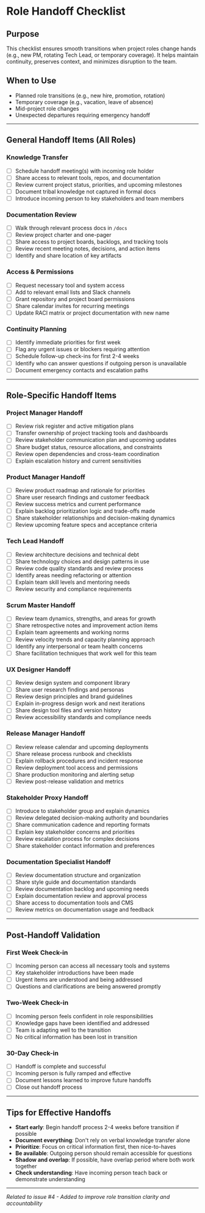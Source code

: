# Role Handoff Checklist

## Purpose
This checklist ensures smooth transitions when project roles change hands (e.g., new PM, rotating Tech Lead, or temporary coverage). It helps maintain continuity, preserves context, and minimizes disruption to the team.

## When to Use
- Planned role transitions (e.g., new hire, promotion, rotation)
- Temporary coverage (e.g., vacation, leave of absence)
- Mid-project role changes
- Unexpected departures requiring emergency handoff

---

## General Handoff Items (All Roles)

### Knowledge Transfer
- [ ] Schedule handoff meeting(s) with incoming role holder
- [ ] Share access to relevant tools, repos, and documentation
- [ ] Review current project status, priorities, and upcoming milestones
- [ ] Document tribal knowledge not captured in formal docs
- [ ] Introduce incoming person to key stakeholders and team members

### Documentation Review
- [ ] Walk through relevant process docs in `/docs`
- [ ] Review project charter and one-pager
- [ ] Share access to project boards, backlogs, and tracking tools
- [ ] Review recent meeting notes, decisions, and action items
- [ ] Identify and share location of key artifacts

### Access & Permissions
- [ ] Request necessary tool and system access
- [ ] Add to relevant email lists and Slack channels
- [ ] Grant repository and project board permissions
- [ ] Share calendar invites for recurring meetings
- [ ] Update RACI matrix or project documentation with new name

### Continuity Planning
- [ ] Identify immediate priorities for first week
- [ ] Flag any urgent issues or blockers requiring attention
- [ ] Schedule follow-up check-ins for first 2-4 weeks
- [ ] Identify who can answer questions if outgoing person is unavailable
- [ ] Document emergency contacts and escalation paths

---

## Role-Specific Handoff Items

### Project Manager Handoff
- [ ] Review risk register and active mitigation plans
- [ ] Transfer ownership of project tracking tools and dashboards
- [ ] Review stakeholder communication plan and upcoming updates
- [ ] Share budget status, resource allocations, and constraints
- [ ] Review open dependencies and cross-team coordination
- [ ] Explain escalation history and current sensitivities

### Product Manager Handoff
- [ ] Review product roadmap and rationale for priorities
- [ ] Share user research findings and customer feedback
- [ ] Review success metrics and current performance
- [ ] Explain backlog prioritization logic and trade-offs made
- [ ] Share stakeholder relationships and decision-making dynamics
- [ ] Review upcoming feature specs and acceptance criteria

### Tech Lead Handoff
- [ ] Review architecture decisions and technical debt
- [ ] Share technology choices and design patterns in use
- [ ] Review code quality standards and review process
- [ ] Identify areas needing refactoring or attention
- [ ] Explain team skill levels and mentoring needs
- [ ] Review security and compliance requirements

### Scrum Master Handoff
- [ ] Review team dynamics, strengths, and areas for growth
- [ ] Share retrospective notes and improvement action items
- [ ] Explain team agreements and working norms
- [ ] Review velocity trends and capacity planning approach
- [ ] Identify any interpersonal or team health concerns
- [ ] Share facilitation techniques that work well for this team

### UX Designer Handoff
- [ ] Review design system and component library
- [ ] Share user research findings and personas
- [ ] Review design principles and brand guidelines
- [ ] Explain in-progress design work and next iterations
- [ ] Share design tool files and version history
- [ ] Review accessibility standards and compliance needs

### Release Manager Handoff
- [ ] Review release calendar and upcoming deployments
- [ ] Share release process runbook and checklists
- [ ] Explain rollback procedures and incident response
- [ ] Review deployment tool access and permissions
- [ ] Share production monitoring and alerting setup
- [ ] Review post-release validation and metrics

### Stakeholder Proxy Handoff
- [ ] Introduce to stakeholder group and explain dynamics
- [ ] Review delegated decision-making authority and boundaries
- [ ] Share communication cadence and reporting formats
- [ ] Explain key stakeholder concerns and priorities
- [ ] Review escalation process for complex decisions
- [ ] Share stakeholder contact information and preferences

### Documentation Specialist Handoff
- [ ] Review documentation structure and organization
- [ ] Share style guide and documentation standards
- [ ] Review documentation backlog and upcoming needs
- [ ] Explain documentation review and approval process
- [ ] Share access to documentation tools and CMS
- [ ] Review metrics on documentation usage and feedback

---

## Post-Handoff Validation

### First Week Check-in
- [ ] Incoming person can access all necessary tools and systems
- [ ] Key stakeholder introductions have been made
- [ ] Urgent items are understood and being addressed
- [ ] Questions and clarifications are being answered promptly

### Two-Week Check-in
- [ ] Incoming person feels confident in role responsibilities
- [ ] Knowledge gaps have been identified and addressed
- [ ] Team is adapting well to the transition
- [ ] No critical information has been lost in transition

### 30-Day Check-in
- [ ] Handoff is complete and successful
- [ ] Incoming person is fully ramped and effective
- [ ] Document lessons learned to improve future handoffs
- [ ] Close out handoff process

---

## Tips for Effective Handoffs
- **Start early**: Begin handoff process 2-4 weeks before transition if possible
- **Document everything**: Don't rely on verbal knowledge transfer alone
- **Prioritize**: Focus on critical information first, then nice-to-haves
- **Be available**: Outgoing person should remain accessible for questions
- **Shadow and overlap**: If possible, have overlap period where both work together
- **Check understanding**: Have incoming person teach back or demonstrate understanding

---

*Related to issue #4 - Added to improve role transition clarity and accountability*
